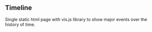 ## Timeline

Single static html page with vis.js library to show major events over the history of time.
